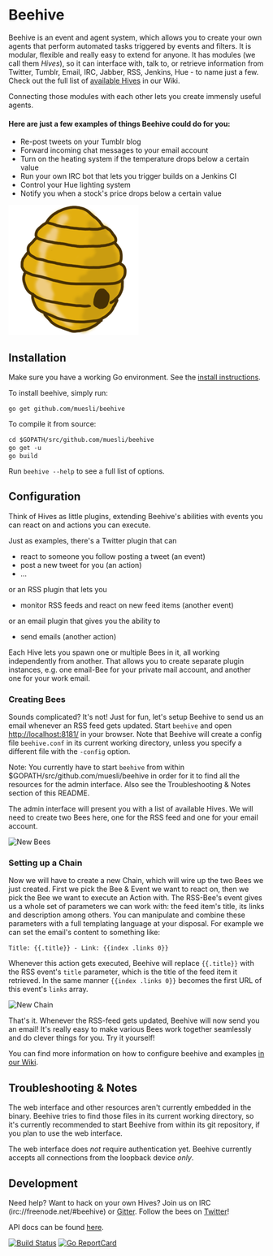 Beehive
=======

Beehive is an event and agent system, which allows you to create your own
agents that perform automated tasks triggered by events and filters. It is
modular, flexible and really easy to extend for anyone. It has modules
(we call them *Hives*), so it can interface with, talk to, or retrieve
information from Twitter, Tumblr, Email, IRC, Jabber, RSS, Jenkins, Hue - to
name just a few. Check out the full list of [available Hives](https://github.com/muesli/beehive/wiki/Available-Hives)
in our Wiki.

Connecting those modules with each other lets you create immensly useful agents.

#### Here are just a few examples of things Beehive could do for you:
* Re-post tweets on your Tumblr blog
* Forward incoming chat messages to your email account
* Turn on the heating system if the temperature drops below a certain value
* Run your own IRC bot that lets you trigger builds on a Jenkins CI
* Control your Hue lighting system
* Notify you when a stock's price drops below a certain value

![beehive's Logo](/assets/logo_256.png?raw=true)

## Installation

Make sure you have a working Go environment. See the [install instructions](http://golang.org/doc/install.html).

To install beehive, simply run:

    go get github.com/muesli/beehive

To compile it from source:

    cd $GOPATH/src/github.com/muesli/beehive
    go get -u
    go build

Run ```beehive --help``` to see a full list of options.

## Configuration

Think of Hives as little plugins, extending Beehive's abilities with events you
can react on and actions you can execute.

Just as examples, there's a Twitter plugin that can
 - react to someone you follow posting a tweet (an event)
 - post a new tweet for you (an action)
 - ...

or an RSS plugin that lets you
 - monitor RSS feeds and react on new feed items (another event)

or an email plugin that gives you the ability to
 - send emails (another action)

Each Hive lets you spawn one or multiple Bees in it, all working independently
from another. That allows you to create separate plugin instances, e.g. one
email-Bee for your private mail account, and another one for your work email.

### Creating Bees

Sounds complicated? It's not! Just for fun, let's setup Beehive to send us an
email whenever an RSS feed gets updated. Start ```beehive``` and open <http://localhost:8181/>
in your browser. Note that Beehive will create a config file ```beehive.conf```
in its current working directory, unless you specify a different file with the
```-config``` option.

Note: You currently have to start ```beehive``` from within $GOPATH/src/github.com/muesli/beehive
in order for it to find all the resources for the admin interface. Also see the
Troubleshooting & Notes section of this README.

The admin interface will present you with a list of available Hives. We will
need to create two Bees here, one for the RSS feed and one for your email
account.

![New Bees](https://github.com/muesli/beehive-docs/raw/master/screencaps/new_bees.gif)

### Setting up a Chain

Now we will have to create a new Chain, which will wire up the two Bees we just
created. First we pick the Bee & Event we want to react on, then we pick the
Bee we want to execute an Action with. The RSS-Bee's event gives us a whole set
of parameters we can work with: the feed item's title, its links and
description among others. You can manipulate and combine these parameters with
a full templating language at your disposal. For example we can set the email's
content to something like:

```
Title: {{.title}} - Link: {{index .links 0}}
```

Whenever this action gets executed, Beehive will replace ```{{.title}}``` with
the RSS event's ```title``` parameter, which is the title of the feed item it
retrieved. In the same manner ```{{index .links 0}}``` becomes the first URL of
this event's ```links``` array.

![New Chain](https://github.com/muesli/beehive-docs/raw/master/screencaps/new_chain.gif)

That's it. Whenever the RSS-feed gets updated, Beehive will now send you an
email! It's really easy to make various Bees work together seamlessly and do
clever things for you. Try it yourself!

You can find more information on how to configure beehive and examples [in our Wiki](https://github.com/muesli/beehive/wiki/Configuration).

## Troubleshooting & Notes

The web interface and other resources aren't currently embedded in the binary.
Beehive tries to find those files in its current working directory, so it's
currently recommended to start Beehive from within its git repository, if you
plan to use the web interface.

The web interface does *not* require authentication yet. Beehive currently
accepts all connections from the loopback device *only*.

## Development

Need help? Want to hack on your own Hives? Join us on IRC (irc://freenode.net/#beehive) or [Gitter](https://gitter.im/the_beehive/Lobby). Follow the bees on [Twitter](https://twitter.com/beehive_app)!

API docs can be found [here](http://godoc.org/github.com/muesli/beehive).

[![Build Status](https://secure.travis-ci.org/muesli/beehive.png)](http://travis-ci.org/muesli/beehive)
[![Go ReportCard](http://goreportcard.com/badge/muesli/beehive)](http://goreportcard.com/report/muesli/beehive)
